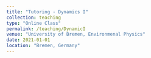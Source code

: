 ```yaml
---
title: "Tutoring - Dynamics I"
collection: teaching
type: "Online Class"
permalink: /teaching/DynamicI
venue: "University of Bremen, Environmenal Physics"
date: 2021-01-01
location: "Bremen, Germany"
---
```


